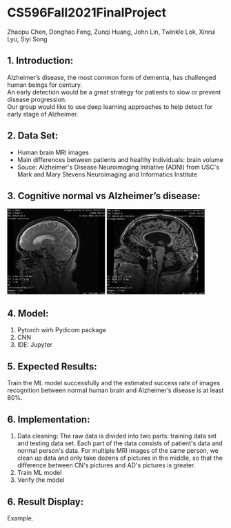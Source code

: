 # CS596Fall2021FinalProject
Zhaopu Chen, Donghao Feng, Zunqi Huang, John Lin, Twinkle Lok, Xinrui Lyu, Siyi Song


## 1. Introduction:

Alzheimer’s disease, the most common form of dementia, has challenged human beings for century.  
An early detection would be a great strategy for patients to slow or prevent disease progression.  
Our group would like to use deep learning approaches to help detect for early stage of Alzheimer.

## 2. Data Set:

- Human brain MRI images
- Main differences between patients and healthy individuals: brain volume
- Souce: Alzheimer's Disease Neuroimaging Initiative (ADNI) from USC's Mark and Mary Stevens Neuroimaging and Informatics Institute 

## 3. Cognitive normal vs Alzheimer’s disease:

<img src="Sample1.png" alt="" style="width:45%"> <img src="Sample2.png" alt="" style="width:45%">

## 4. Model:

1. Pytorch wirh Pydicom package
2. CNN
3. IDE: Jupyter

## 5. Expected Results:

Train the ML model successfully and the estimated success rate of images recognition between normal human brain and Alzheimer’s disease is at least 80%.

## 6. Implementation:

1. Data cleaning:
    The raw data is divided into two parts: training data set and testing data set. Each part of the data consists of patient's data and normal person's data. For multiple MRI images of the same person, we clean up data and only take dozens of pictures in the middle, so that the difference between CN's pictures and AD's pictures is greater.
2. Train ML model
3. Verify the model

## 6. Result Display:

Example.
